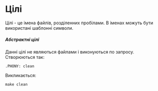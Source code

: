 # Цілі

Цілі - це імена файлів, розділенних пробілами. В іменах можуть бути використані шаблонні символи.


##### Абстрактні цілі
Данні цілі не являються файлами і виконуються по запросу.
Створюються так:  
   
    .PHONY: clean  

Викликається:  
    
    make clean  
	


